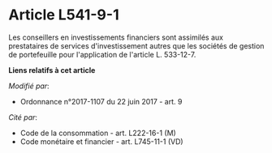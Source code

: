 # Article L541-9-1

Les conseillers en investissements financiers sont assimilés aux prestataires de services d'investissement autres que les
sociétés de gestion de portefeuille pour l'application de l'article L. 533-12-7.

**Liens relatifs à cet article**

_Modifié par_:

  - Ordonnance n°2017-1107 du 22 juin 2017 - art. 9

_Cité par_:

  - Code de la consommation - art. L222-16-1 (M)
  - Code monétaire et financier - art. L745-11-1 (VD)
